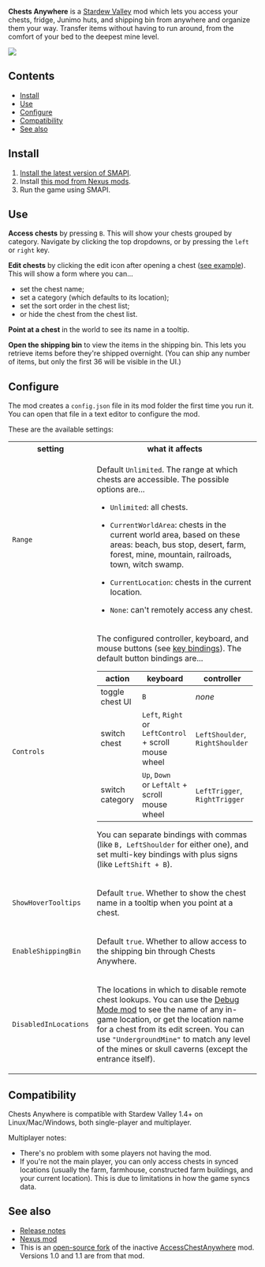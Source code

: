 **Chests Anywhere** is a [Stardew Valley](http://stardewvalley.net/) mod which lets you access
your chests, fridge, Junimo huts, and shipping bin from anywhere and organize them your way.
Transfer items without having to run around, from the comfort of your bed to the deepest mine level.

![](screenshots/animated-usage.gif)

## Contents
* [Install](#install)
* [Use](#use)
* [Configure](#configure)
* [Compatibility](#compatibility)
* [See also](#see-also)

## Install
1. [Install the latest version of SMAPI](https://smapi.io/).
3. Install [this mod from Nexus mods](http://www.nexusmods.com/stardewvalley/mods/518).
4. Run the game using SMAPI.

## Use
**Access chests** by pressing `B`. This will show your chests grouped by category. Navigate by
clicking the top dropdowns, or by pressing the `left` or `right` key.

**Edit chests** by clicking the edit icon after opening a chest ([see example](screenshots/animated-edit.gif)).
This will show a form where you can...
* set the chest name;
* set a category (which defaults to its location);
* set the sort order in the chest list;
* or hide the chest from the chest list.

**Point at a chest** in the world to see its name in a tooltip.

**Open the shipping bin** to view the items in the shipping bin. This lets you retrieve items
before they're shipped overnight. (You can ship any number of items, but only the first 36 will be
visible in the UI.)

## Configure
The mod creates a `config.json` file in its mod folder the first time you run it. You can open that
file in a text editor to configure the mod.

These are the available settings:

<table>
<tr>
  <th>setting</th>
  <th>what it affects</th>
</tr>

<tr>
  <td><code>Range</code></td>
  <td>

Default `Unlimited`. The range at which chests are accessible. The possible options are...

* `Unlimited`: all chests.
* `CurrentWorldArea`: chests in the current world area, based on these areas: beach, bus stop,
  desert, farm, forest, mine, mountain, railroads, town, witch swamp.
* `CurrentLocation`: chests in the current location.
* `None`: can't remotely access any chest.

  </td>
</tr>

<tr>
  <td><code>Controls</code></td>
  <td>

The configured controller, keyboard, and mouse buttons (see [key bindings](https://stardewvalleywiki.com/Modding:Key_bindings)).
The default button bindings are...

action | keyboard | controller
------ | -------- | ----------
toggle chest UI | `B` | _none_
switch chest | `Left`, `Right`<br />or `LeftControl` + scroll mouse wheel | `LeftShoulder`, `RightShoulder`
switch category | `Up`, `Down`<br />or `LeftAlt` + scroll mouse wheel | `LeftTrigger`, `RightTrigger`

You can separate bindings with commas (like `B, LeftShoulder` for either one), and set multi-key
bindings with plus signs (like `LeftShift + B`).

  </td>
</tr>

<tr>
  <td><code>ShowHoverTooltips</code></td>
  <td>

Default `true`. Whether to show the chest name in a tooltip when you point at a chest.

  </td>
</tr>

<tr>
  <td><code>EnableShippingBin</code></td>
  <td>

Default `true`. Whether to allow access to the shipping bin through Chests Anywhere.

  </td>
</tr>

<tr>
  <td><code>DisabledInLocations</code></td>
  <td>

The locations in which to disable remote chest lookups. You can use the
[Debug Mode mod](https://www.nexusmods.com/stardewvalley/mods/679) to see the name of any in-game
location, or get the location name for a chest from its edit screen. You can use
`"UndergroundMine"` to match any level of the mines or skull caverns (except the entrance itself).

  </td>
</tr>
</table>

## Compatibility
Chests Anywhere is compatible with Stardew Valley 1.4+ on Linux/Mac/Windows, both single-player and
multiplayer.

Multiplayer notes:
* There's no problem with some players not having the mod.
* If you're not the main player, you can only access chests in synced locations (usually the farm, farmhouse, constructed farm buildings, and your current location). This is due to limitations in how the game syncs data.

## See also
* [Release notes](release-notes.md)
* [Nexus mod](http://www.nexusmods.com/stardewvalley/mods/518)
* This is an [open-source fork](https://github.com/VIspReaderUS/AccessChestAnywhere/issues/1) of the inactive [AccessChestAnywhere](https://github.com/VIspReaderUS/AccessChestAnywhere) mod. Versions 1.0 and 1.1 are from that mod.
